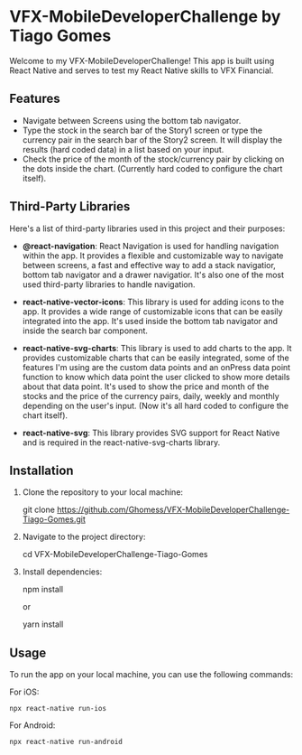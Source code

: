 # VFX-MobileDeveloperChallenge by Tiago Gomes

Welcome to my VFX-MobileDeveloperChallenge! This app is built using React Native and serves to test my React Native skills to VFX Financial.

## Features

- Navigate between Screens using the bottom tab navigator.
- Type the stock in the search bar of the Story1 screen or type the currency pair in the search bar of the Story2 screen. It will display the results (hard coded data) in a list based on your input.
- Check the price of the month of the stock/currency pair by clicking on the dots inside the chart. (Currently hard coded to configure the chart itself).

## Third-Party Libraries

Here's a list of third-party libraries used in this project and their purposes:

- **@react-navigation**: React Navigation is used for handling navigation within the app. It provides a flexible and customizable way to navigate between screens, a fast and effective way to add a stack navigatior, bottom tab navigator and a drawer navigatior. It's also one of the most used third-party libraries to handle navigation.

- **react-native-vector-icons**: This library is used for adding icons to the app. It provides a wide range of customizable icons that can be easily integrated into the app. It's used inside the bottom tab navigator and inside the search bar component.

- **react-native-svg-charts**: This library is used to add charts to the app. It provides customizable charts that can be easily integrated, some of the features I'm using are the custom data points and an onPress data point function to know which data point the user clicked to show more details about that data point. It's used to show the price and month of the stocks and the price of the currency pairs, daily, weekly and monthly depending on the user's input. (Now it's all hard coded to configure the chart itself).

- **react-native-svg**: This library provides SVG support for React Native and is required in the react-native-svg-charts library.

## Installation

1. Clone the repository to your local machine:

   git clone https://github.com/Ghomess/VFX-MobileDeveloperChallenge-Tiago-Gomes.git

2. Navigate to the project directory:

   cd VFX-MobileDeveloperChallenge-Tiago-Gomes

3. Install dependencies:

   npm install

   or

   yarn install

## Usage

To run the app on your local machine, you can use the following commands:

For iOS:

    npx react-native run-ios

For Android:

    npx react-native run-android
